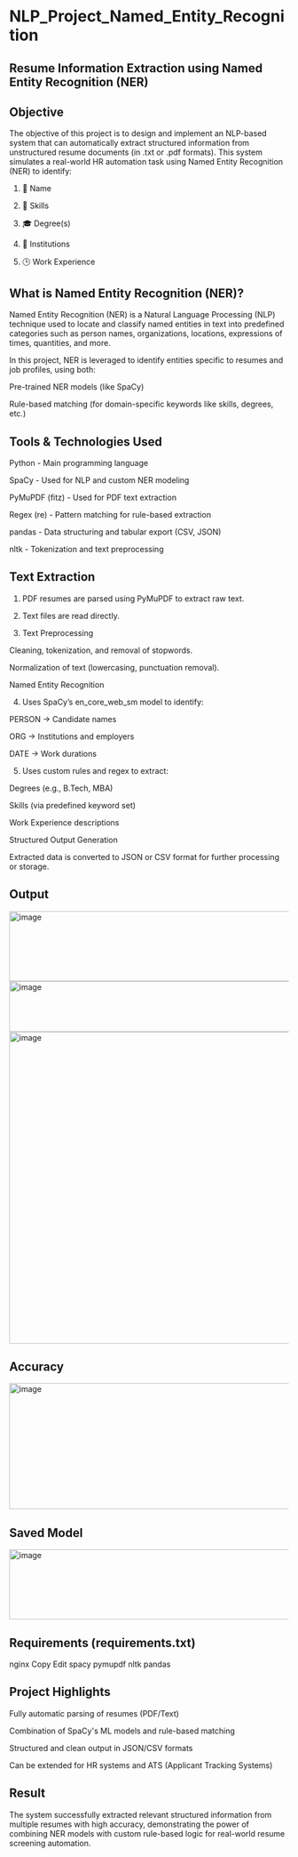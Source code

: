 # NLP_Project_Named_Entity_Recognition
## Resume Information Extraction using Named Entity Recognition (NER)

## Objective

The objective of this project is to design and implement an NLP-based system that can automatically extract structured information from unstructured resume documents (in .txt or .pdf formats).
This system simulates a real-world HR automation task using Named Entity Recognition (NER) to identify:

1. 👤 Name

2. 💼 Skills

3. 🎓 Degree(s)

4. 🏫 Institutions

5. 🕒 Work Experience

## What is Named Entity Recognition (NER)?

Named Entity Recognition (NER) is a Natural Language Processing (NLP) technique used to locate and classify named entities in text into predefined categories such as person names, organizations, locations, expressions of times, quantities, and more.

In this project, NER is leveraged to identify entities specific to resumes and job profiles, using both:

Pre-trained NER models (like SpaCy)

Rule-based matching (for domain-specific keywords like skills, degrees, etc.)

## Tools & Technologies Used

Python - Main programming language

SpaCy - Used for NLP and custom NER modeling

PyMuPDF (fitz) - Used for PDF text extraction

Regex (re) - Pattern matching for rule-based extraction

pandas - Data structuring and tabular export (CSV, JSON)

nltk - Tokenization and text preprocessing


## Text Extraction

1. PDF resumes are parsed using PyMuPDF to extract raw text.

2. Text files are read directly.

3. Text Preprocessing

Cleaning, tokenization, and removal of stopwords.

Normalization of text (lowercasing, punctuation removal).

Named Entity Recognition

4. Uses SpaCy’s en_core_web_sm model to identify:

PERSON → Candidate names

ORG → Institutions and employers

DATE → Work durations

5. Uses custom rules and regex to extract:

Degrees (e.g., B.Tech, MBA)

Skills (via predefined keyword set)

Work Experience descriptions

Structured Output Generation

Extracted data is converted to JSON or CSV format for further processing or storage.

## Output 

<img width="755" height="126" alt="image" src="https://github.com/user-attachments/assets/f9b6b984-ce2e-45bf-b2d6-b6b4ec7f7146" />


<img width="676" height="91" alt="image" src="https://github.com/user-attachments/assets/8175685e-9e1e-49c3-84f5-5b3b06382f2e" />


<img width="1000" height="561" alt="image" src="https://github.com/user-attachments/assets/39108b40-cf70-49bf-8bda-2fdd3c33cb14" />

## Accuracy 

<img width="560" height="227" alt="image" src="https://github.com/user-attachments/assets/4ef9cd0b-225a-4b27-a434-a4c6cd9518c8" />

## Saved Model

<img width="513" height="126" alt="image" src="https://github.com/user-attachments/assets/dfc528d5-421b-4ede-a2d6-53a3e102498e" />


## Requirements (requirements.txt)

nginx
Copy
Edit
spacy
pymupdf
nltk
pandas

## Project Highlights

Fully automatic parsing of resumes (PDF/Text)

Combination of SpaCy's ML models and rule-based matching

Structured and clean output in JSON/CSV formats

Can be extended for HR systems and ATS (Applicant Tracking Systems)


## Result

The system successfully extracted relevant structured information from multiple resumes with high accuracy, demonstrating the power of combining NER models with custom rule-based logic for real-world resume screening automation.

